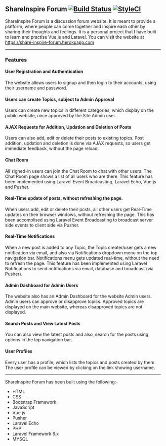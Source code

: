 ## ShareInspire Forum [![Build Status](https://travis-ci.org/ali223/share-inspire-forum.svg?branch=master)](https://travis-ci.org/ali223/share-inspire-forum) [![StyleCI](https://styleci.io/repos/83811382/shield?branch=master)](https://styleci.io/repos/83811382)

ShareInspire Forum is a discussion forum website. It is meant to provide a
platform, where people can come together and inspire eash other by sharing
their thoughts and feelings. It is a personal project that I have built to
learn and practise Vue.js and Laravel. You can visit the website at https://share-inspire-forum.herokuapp.com

* * *

### Features

#### User Registration and Authentication

The website allows users to signup and then login to their accounts, using
their username and password.

#### Users can create Topics, subject to Admin Approval

Users can create new topics in different categories, which display on the
pubilc website, once approved by the Site Admin user.

#### AJAX Requests for Addition, Updation and Deletion of Posts

Users can also add, edit or delete their posts to existing topics. Post
addition, updation and deletion is done via AJAX requests, so users get
immediate feedback, without the page reload.

#### Chat Room

All signed-in users can join the Chat Room to chat with other users. The Chat
Room page shows a list of all users who are there. This feature has been
implemented using Laravel Event Broadcasting, Laravel Echo, Vue.js and Pusher.

#### Real-Time update of posts, without refreshing the page.

When users add, edit or delete their posts, all other users get Real-Time
updates on their browser windows, without refreshing the page. This has been
accomplised using Laravel Event Broadcasting to broadcast server side events
to client side via Pusher.

#### Real-Time Notifications

When a new post is added to any Topic, the Topic creater/user gets a new
notification via email, and also via Notifications dropdown menu on the top
navigation bar. Notifications menu gets updated real-time, without the need to
refresh the page. This feature has been implemented using Laravel
Notifications to send notifications via email, database and broadcast (via
Pusher).

#### Admin Dashboard for Admin Users

The website also has an Admin Dashboard for the website Admin users. Admin
users can approve or disapprove topics. Approved topics are displayed on the
main website, whereas disapproved topics are not displayed.

#### Search Posts and View Latest Posts

You can also view the latest posts and also, search for the posts using
options in the top navigation bar.

#### User Profiles

Every user has a profile, which lists the topics and posts created by them.
The user profile can be viewed by clicking on the link showing username.

* * *

ShareInspire Forum has been built using the following:-

  * HTML
  * CSS
  * Bootstrap Framework
  * JavaScript
  * Vue.js
  * Pusher
  * Laravel Echo
  * PHP
  * Laravel Framework 6.x
  * MYSQL

